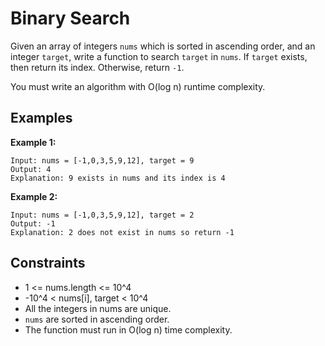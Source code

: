 # Binary Search

Given an array of integers `nums` which is sorted in ascending order, and an integer `target`, write a function to search `target` in `nums`. If `target` exists, then return its index. Otherwise, return `-1`.

You must write an algorithm with O(log n) runtime complexity.

## Examples

**Example 1:**

```
Input: nums = [-1,0,3,5,9,12], target = 9
Output: 4
Explanation: 9 exists in nums and its index is 4
```

**Example 2:**

```
Input: nums = [-1,0,3,5,9,12], target = 2
Output: -1
Explanation: 2 does not exist in nums so return -1
```

## Constraints

- 1 <= nums.length <= 10^4
- -10^4 < nums[i], target < 10^4
- All the integers in nums are unique.
- `nums` are sorted in ascending order.
- The function must run in O(log n) time complexity.